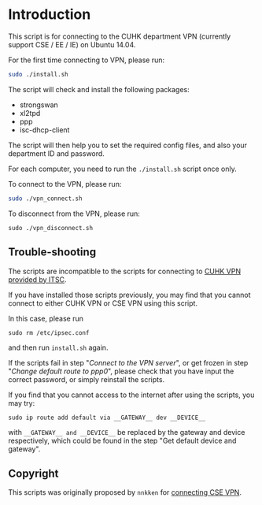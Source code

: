 # Introduction

This script is for connecting to the CUHK department VPN (currently support CSE / EE / IE) on Ubuntu 14.04.

For the first time connecting to VPN, please run:

```sh
sudo ./install.sh
```

The script will check and install the following packages:

 - strongswan
 - xl2tpd
 - ppp
 - isc-dhcp-client

The script will then help you to set the required config files, and also your department ID and password.

For each computer, you need to run the `./install.sh` script once only.

To connect to the VPN, please run:
```sh
sudo ./vpn_connect.sh
```

To disconnect from the VPN, please run:
```
sudo ./vpn_disconnect.sh
```

## Trouble-shooting
The scripts are incompatible to the scripts for connecting to [CUHK VPN provided by ITSC](https://www.cuhk.edu.hk/itsc/chinese/network/vpn/ubuntu_v1404_v2.pdf).

If you have installed those scripts previously, you may find that you cannot connect to either CUHK VPN or CSE VPN using this script.

In this case, please run
```
sudo rm /etc/ipsec.conf
```
and then run `install.sh` again.

If the scripts fail in step "*Connect to the VPN server*", or get frozen in step "*Change default route to ppp0*", please check that you have input the correct password, or simply reinstall the scripts.

If you find that you cannot access to the internet after using the scripts, you may try:
```
sudo ip route add default via __GATEWAY__ dev __DEVICE__
```
with `__GATEWAY__ and __DEVICE__` be replaced by the gateway and device respectively, which could be found in the step "Get default device and gateway".

## Copyright 
This scripts was originally proposed by `nnkken` for [connecting CSE VPN](https://drive.google.com/file/d/0B7OCa-W_RqCzd2UzWFE2WmJZM3M/view).  
